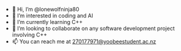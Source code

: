 - 👋 Hi, I’m @lonewolfninja80
- 👀 I’m interested in coding and AI
- 🌱 I’m currently learning C++
- 💞️ I’m looking to collaborate on any software development project involving C++
- 📫 You can reach me at 270177971@yoobeestudent.ac.nz

<!---
lonewolfninja80/lonewolfninja80 is a ✨ special ✨ repository because its `README.md` (this file) appears on your GitHub profile.
You can click the Preview link to take a look at your changes.
--->
